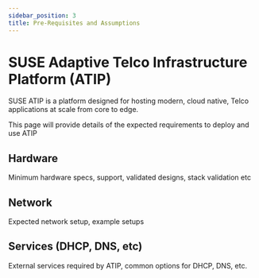 ```yaml
---
sidebar_position: 3
title: Pre-Requisites and Assumptions
---
```


# SUSE Adaptive Telco Infrastructure Platform (ATIP)

SUSE ATIP is a platform designed for hosting modern, cloud native, Telco applications at scale from core to edge. 

This page will provide details of the expected requirements to deploy and use ATIP

##   Hardware
Minimum hardware specs, support, validated designs, stack validation etc
##   Network
Expected network setup, example setups
##   Services (DHCP, DNS, etc)
External services required by ATIP, common options for DHCP, DNS, etc.



